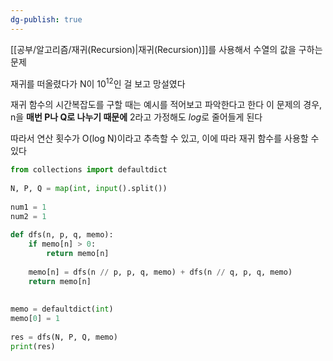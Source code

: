 ```yaml
---
dg-publish: true
---
```

[[공부/알고리즘/재귀(Recursion)\|재귀(Recursion)]]를 사용해서 수열의 값을 구하는 문제

재귀를 떠올렸다가 N이 10<sup>12</sup>인 걸 보고 망설였다

재귀 함수의 시간복잡도를 구할 때는 예시를 적어보고 파악한다고 한다
이 문제의 경우, n을 **매번 P나 Q로 나누기 때문에** 2라고 가정해도 *log*로 줄어들게 된다

따라서 연산 횟수가 O(log N)이라고 추측할 수 있고,
이에 따라 재귀 함수를 사용할 수 있다

```python
from collections import defaultdict  
  
N, P, Q = map(int, input().split())  
  
num1 = 1  
num2 = 1  
  
def dfs(n, p, q, memo):  
    if memo[n] > 0:  
        return memo[n]  
  
    memo[n] = dfs(n // p, p, q, memo) + dfs(n // q, p, q, memo)  
    return memo[n]  
  
  
memo = defaultdict(int)  
memo[0] = 1  
  
res = dfs(N, P, Q, memo)  
print(res)
```
